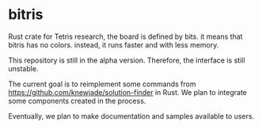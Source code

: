 # bitris

Rust crate for Tetris research, the board is defined by bits. it means that bitris has no colors. instead, it runs faster and with less memory.

This repository is still in the alpha version. Therefore, the interface is still unstable.

The current goal is to reimplement some commands from https://github.com/knewjade/solution-finder in Rust.
We plan to integrate some components created in the process.

Eventually, we plan to make documentation and samples available to users.
